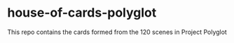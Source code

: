 # house-of-cards-polyglot
This repo contains the cards formed from the 120 scenes in Project Polyglot 
